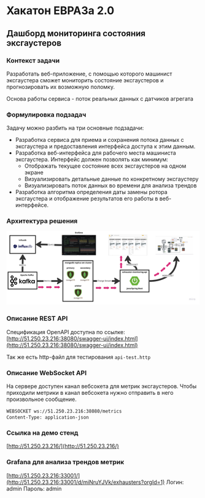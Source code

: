 # Хакатон ЕВРАЗа 2.0

## Дашборд мониторинга состояния эксгаустеров

### Контекст задачи

Разработать веб-приложение, с помощью которого машинист эксгаустера сможет мониторить состояние эксгаустеров и прогнозировать их возможную поломку.

Основа работы сервиса - поток реальных данных с датчиков агрегата

### Формулировка подзадач

Задачу можно разбить на три основные подзадачи:

- Разработка сервиса для приема и сохранения потока данных с эксгаустера и предоставления интерфейса доступа к этим данным.
- Разработка веб-интерфейса для рабочего места машиниста эксгаустера. Интерфейс должен позволять как минимум:
  - Отображать текущее состояние всех эксгаустеров на одном экране
  - Визуализировать детальные данные по конкретному эксгаустеру
  - Визуализировать поток данных во времени для анализа трендов
- Разработка алгоритма определения даты замены ротора эксгаустера и отображение результатов его работы в веб-интерфейсе.

### Архитектура решения

![img](schema.jpg)

### Описание REST API

Спецификация OpenAPI доступна по ссылке: [http://51.250.23.216:38080/swagger-ui/index.html](http://51.250.23.216:38080/swagger-ui/index.html)

Так же есть http-файл для тестирования ```api-test.http```

### Описание WebSocket API
На сервере доступен канал вебсокета для метрик эксгаустеров.
Чтобы приходили метрики в канал вебсокета нужно отправить в него произвольное сообщение.

```http request
WEBSOCKET ws://51.250.23.216:38080/metrics
Content-Type: application-json
```

### Ссылка на демо стенд
[http://51.250.23.216/](http://51.250.23.216/)

### Grafana для анализа трендов метрик
[http://51.250.23.216:33001/](http://51.250.23.216:33001/d/miNruYJVk/exhausters?orgId=1)
Логин: admin
Пароль: admin